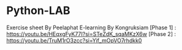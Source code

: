 # Python-LAB
Exercise sheet By Peelaphat
E-learning By Kongruksiam
[Phase 1] : https://youtu.be/HEqxgFyK77I?si=STeZdK_sqaMKzX6w
[Phase 2] : https://youtu.be/TruM1rO3zcc?si=Yif_mOpVO7rhdkk0
